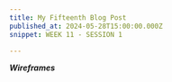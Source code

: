 ```yaml
---
title: My Fifteenth Blog Post
published_at: 2024-05-28T15:00:00.000Z
snippet: WEEK 11 - SESSION 1

---
```


_**Wireframes**_



<!-- # This is h1

## This is h2

_underline_

**bold** -->

